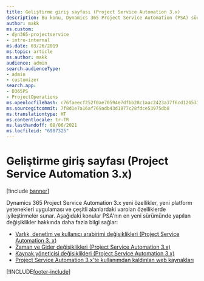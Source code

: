 ```yaml
---
title: Geliştirme giriş sayfası (Project Service Automation 3.x)
description: Bu konu, Dynamics 365 Project Service Automation (PSA) sürüm 3.x için geliştirme bilgileri sağlayan konulara bağlantılar sağlar.
author: makk
ms.custom:
- dyn365-projectservice
- intro-internal
ms.date: 03/26/2019
ms.topic: article
ms.author: makk
audience: admin
search.audienceType:
- admin
- customizer
search.app:
- D365PS
- ProjectOperations
ms.openlocfilehash: c76faeecf252f0ae70594e7dfbb28c1aac2423a37f6cd12b53103dd7a493306e
ms.sourcegitcommit: 7f8d1e7a16af769adb43d1877c28fdce53975db8
ms.translationtype: HT
ms.contentlocale: tr-TR
ms.lasthandoff: 08/06/2021
ms.locfileid: "6987325"
---
```

# <a name="development-home-page-project-service-automation-3x"></a>Geliştirme giriş sayfası (Project Service Automation 3.x)

[!include [banner](../../includes/psa-now-project-operations.md)]

Dynamics 365 Project Service Automation 3.x yeni özellikler, yeni platform yetenekleri uygulaması ve çeşitli alanlardaki varolan özelliklerde iyileştirmeler sunar. Aşağıdaki konular PSA'nın en yeni sürümünde yapılan değişiklikler hakkında daha fazla bilgi sağlar:

- [Varlık, denetim ve kullanıcı arabirimi değişiklikleri (Project Service Automation 3. x)](../developer-guides/entity-changes-v3.x.md)
- [Zaman ve Gider değişiklikleri (Project Service Automation 3.x)](../developer-guides/time-expense-changes-v3.x.md)
- [Kaynak yöneticisi değişiklikleri (Project Service Automation 3.x)](../developer-guides/resource-management-changes-v3.x.md)
- [Project Service Automation 3.x'te kullanımdan kaldırılan web kaynakları](../developer-guides/web-resources-deprecated-v3.x.md)


[!INCLUDE[footer-include](../../includes/footer-banner.md)]